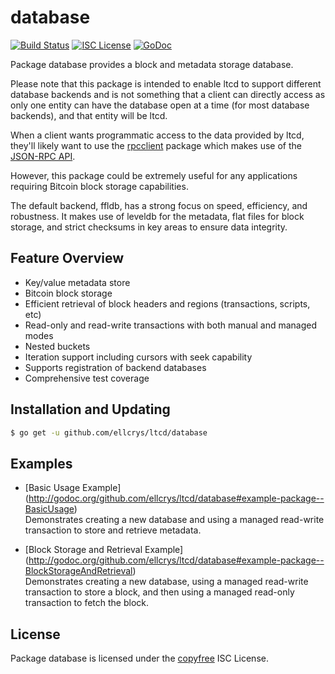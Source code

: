 database
========

[![Build Status](http://img.shields.io/travis/ltcsuite/ltcd.svg)](https://travis-ci.org/ltcsuite/ltcd)
[![ISC License](http://img.shields.io/badge/license-ISC-blue.svg)](http://copyfree.org)
[![GoDoc](https://img.shields.io/badge/godoc-reference-blue.svg)](http://godoc.org/github.com/ellcrys/ltcd/database)

Package database provides a block and metadata storage database.

Please note that this package is intended to enable ltcd to support different
database backends and is not something that a client can directly access as only
one entity can have the database open at a time (for most database backends),
and that entity will be ltcd.

When a client wants programmatic access to the data provided by ltcd, they'll
likely want to use the [rpcclient](https://github.com/ellcrys/ltcd/tree/master/rpcclient)
package which makes use of the [JSON-RPC API](https://github.com/ellcrys/ltcd/tree/master/docs/json_rpc_api.md).

However, this package could be extremely useful for any applications requiring
Bitcoin block storage capabilities.

The default backend, ffldb, has a strong focus on speed, efficiency, and
robustness.  It makes use of leveldb for the metadata, flat files for block
storage, and strict checksums in key areas to ensure data integrity.

## Feature Overview

- Key/value metadata store
- Bitcoin block storage
- Efficient retrieval of block headers and regions (transactions, scripts, etc)
- Read-only and read-write transactions with both manual and managed modes
- Nested buckets
- Iteration support including cursors with seek capability
- Supports registration of backend databases
- Comprehensive test coverage

## Installation and Updating

```bash
$ go get -u github.com/ellcrys/ltcd/database
```

## Examples

* [Basic Usage Example]
  (http://godoc.org/github.com/ellcrys/ltcd/database#example-package--BasicUsage)  
  Demonstrates creating a new database and using a managed read-write
  transaction to store and retrieve metadata.

* [Block Storage and Retrieval Example]
  (http://godoc.org/github.com/ellcrys/ltcd/database#example-package--BlockStorageAndRetrieval)  
  Demonstrates creating a new database, using a managed read-write transaction
  to store a block, and then using a managed read-only transaction to fetch the
  block.

## License

Package database is licensed under the [copyfree](http://copyfree.org) ISC
License.
